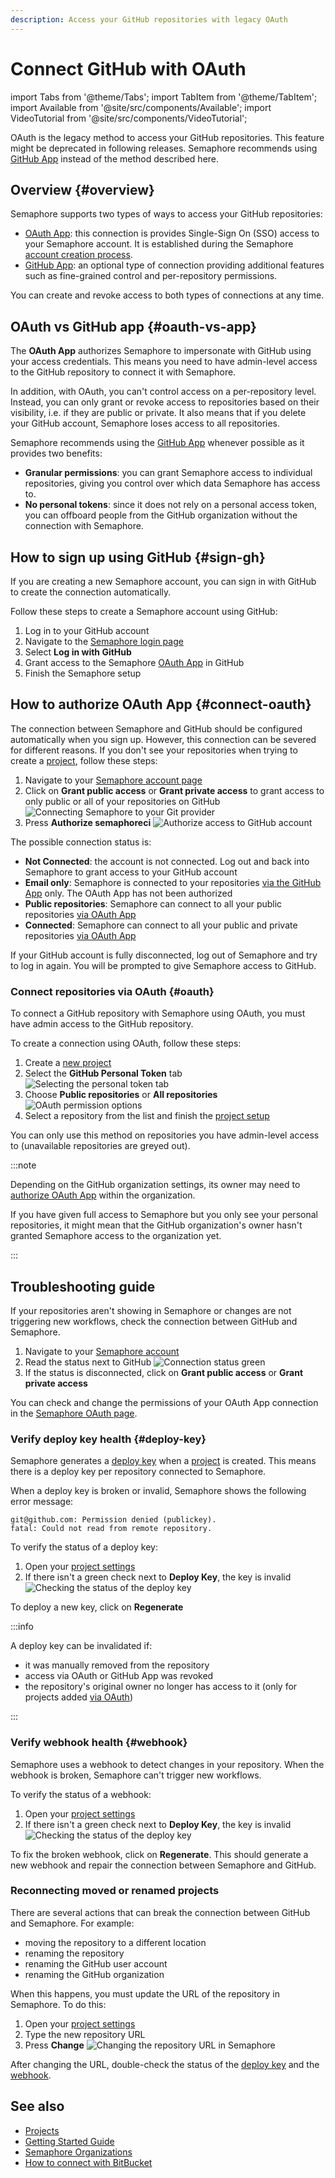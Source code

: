 ```yaml
---
description: Access your GitHub repositories with legacy OAuth
---
```


# Connect GitHub with OAuth

import Tabs from '@theme/Tabs';
import TabItem from '@theme/TabItem';
import Available from '@site/src/components/Available';
import VideoTutorial from '@site/src/components/VideoTutorial';

OAuth is the legacy method to access your GitHub repositories. This feature might be deprecated in following releases. Semaphore recommends using [GitHub App](./connect-github) instead of the method described here.

## Overview {#overview}

Semaphore supports two types of ways to access your GitHub repositories:

- [OAuth App](https://github.com/settings/connections/applications/328c742132e5407abd7d): this connection is provides Single-Sign On (SSO) access to your Semaphore account. It is established during the Semaphore [account creation process](../getting-started/guided-tour).
- [GitHub App](https://github.com/apps/semaphore-ci-cd): an optional type of connection providing additional features such as fine-grained control and per-repository permissions.

You can create and revoke access to both types of connections at any time.

## OAuth vs GitHub app {#oauth-vs-app}

The **OAuth App** authorizes Semaphore to impersonate with GitHub using your access credentials. This means you need to have admin-level access to the GitHub repository to connect it with Semaphore.

In addition, with OAuth, you can't control access on a per-repository level. Instead, you can only grant or revoke access to repositories based on their visibility, i.e. if they are public or private. It also means that if you delete your GitHub account, Semaphore loses access to all repositories.

Semaphore recommends using the [GitHub App](./connect-github) whenever possible as it provides two benefits:

- **Granular permissions**: you can grant Semaphore access to individual repositories, giving you control over which data Semaphore has access to.
- **No personal tokens**: since it does not rely on a personal access token, you can offboard people from the GitHub organization without the connection with Semaphore.

## How to sign up using GitHub {#sign-gh}

If you are creating a new Semaphore account, you can sign in with GitHub to create the connection automatically.

Follow these steps to create a Semaphore account using GitHub:

1. Log in to your GitHub account
2. Navigate to the [Semaphore login page](https://semaphoreci.com/login)
3. Select **Log in with GitHub**
4. Grant access to the Semaphore [OAuth App](https://github.com/settings/connections/applications/328c742132e5407abd7d) in GitHub
5. Finish the Semaphore setup

## How to authorize OAuth App {#connect-oauth}

The connection between Semaphore and GitHub should be configured automatically when you sign up. However, this connection can be severed for different reasons. If you don't see your repositories when trying to create a [project](./projects), follow these steps:

1. Navigate to your [Semaphore account page](https://me.semaphoreci.com/account)
2. Click on **Grant public access** or **Grant private access** to grant access to only public or all of your repositories on GitHub
 ![Connecting Semaphore to your Git provider](./img/connect-gh-bb.jpg)
3. Press **Authorize semaphoreci**
 ![Authorize access to GitHub account](./img/authorize-gh.jpg)

The possible connection status is:

- **Not Connected**: the account is not connected. Log out and back into Semaphore to grant access to your GitHub account
- **Email only**: Semaphore is connected to your repositories [via the GitHub App](./connect-github) only. The OAuth App has not been authorized
- **Public repositories**: Semaphore can connect to all your public repositories [via OAuth App](#oauth)
- **Connected**: Semaphore can connect to all your public and private repositories [via OAuth App](#oauth)

If your GitHub account is fully disconnected, log out of Semaphore and try to log in again. You will be prompted to give Semaphore access to GitHub.

### Connect repositories via OAuth {#oauth}

To connect a GitHub repository with Semaphore using OAuth, you must have admin access to the GitHub repository.

To create a connection using OAuth, follow these steps:

1. Create a [new project](./projects#create-a-project)
2. Select the **GitHub Personal Token** tab
 ![Selecting the personal token tab](./img/oauth-personal-token.jpg)
3. Choose **Public repositories** or **All repositories**
 ![OAuth permission options](./img/oauth-permissions.jpg)
4. Select a repository from the list and finish the [project setup](./projects)

You can only use this method on repositories you have admin-level access to (unavailable repositories are greyed out).

:::note

Depending on the GitHub organization settings, its owner may need to [authorize OAuth App](https://docs.github.com/en/apps/oauth-apps/building-oauth-apps/authorizing-oauth-apps) within the organization.

If you have given full access to Semaphore but you only see your personal repositories, it might mean that the GitHub organization's owner hasn't granted Semaphore access to the organization yet.

:::

## Troubleshooting guide

If your repositories aren't showing in Semaphore or changes are not triggering new workflows, check the connection between GitHub and Semaphore.

1. Navigate to your [Semaphore account](https://me.semaphoreci.com/account)
2. Read the status next to GitHub
 ![Connection status green](./img/account-gh-bb-access.jpg)
3. If the status is disconnected, click on **Grant public access** or **Grant private access**

You can check and change the permissions of your OAuth App connection in the [Semaphore OAuth page](https://github.com/settings/connections/applications/328c742132e5407abd7d).

### Verify deploy key health {#deploy-key}

Semaphore generates a [deploy key](https://docs.github.com/en/authentication/connecting-to-github-with-ssh/managing-deploy-keys) when a [project](./projects) is created. This means there is a deploy key per repository connected to Semaphore.

When a deploy key is broken or invalid, Semaphore shows the following error message:

```text
git@github.com: Permission denied (publickey).
fatal: Could not read from remote repository.
```
To verify the status of a deploy key:

1. Open your [project settings](./projects#settings)
2. If there isn't a green check next to **Deploy Key**, the key is invalid
 ![Checking the status of the deploy key](./img/deploy-key.jpg)

To deploy a new key, click on **Regenerate**

:::info

A deploy key can be invalidated if:

- it was manually removed from the repository
- access via OAuth or GitHub App was revoked
- the repository's original owner no longer has access to it (only for projects added [via OAuth](#oauth))

:::

### Verify webhook health {#webhook}

Semaphore uses a webhook to detect changes in your repository. When the webhook is broken, Semaphore can't trigger new workflows.

To verify the status of a webhook:

1. Open your [project settings](./projects#settings)
2. If there isn't a green check next to **Deploy Key**, the key is invalid
 ![Checking the status of the deploy key](./img/webhook.jpg)

To fix the broken webhook, click on **Regenerate**. This should generate a new webhook and repair the connection between Semaphore and GitHub.

### Reconnecting moved or renamed projects

There are several actions that can break the connection between GitHub and Semaphore. For example:

- moving the repository to a different location
- renaming the repository
- renaming the GitHub user account
- renaming the GitHub organization

When this happens, you must update the URL of the repository in Semaphore. To do this:

1. Open your [project settings](./projects#settings)
2. Type the new repository URL
3. Press **Change**
 ![Changing the repository URL in Semaphore](./img/repository-url.jpg)

After changing the URL, double-check the status of the [deploy key](#deploy-key) and the [webhook](#webhook).

## See also

- [Projects](./projects)
- [Getting Started Guide](../getting-started/guided-tour)
- [Semaphore Organizations](./organizations)
- [How to connect with BitBucket](./connect-bitbucket)
